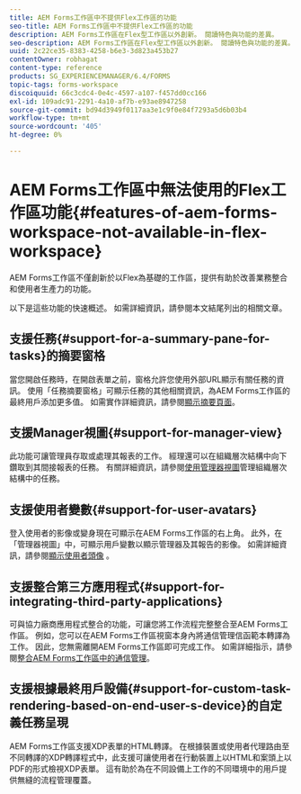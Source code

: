 ```yaml
---
title: AEM Forms工作區中不提供Flex工作區的功能
seo-title: AEM Forms工作區中不提供Flex工作區的功能
description: AEM Forms工作區在Flex型工作區以外創新。 閱讀特色與功能的差異。
seo-description: AEM Forms工作區在Flex型工作區以外創新。 閱讀特色與功能的差異。
uuid: 2c22ce35-8383-4258-b6e3-3d823a453b27
contentOwner: robhagat
content-type: reference
products: SG_EXPERIENCEMANAGER/6.4/FORMS
topic-tags: forms-workspace
discoiquuid: 66c3cdc4-0e4c-4597-a107-f457dd0cc166
exl-id: 109adc91-2291-4a10-af7b-e93ae8947258
source-git-commit: bd94d3949f0117aa3e1c9f0e84f7293a5d6b03b4
workflow-type: tm+mt
source-wordcount: '405'
ht-degree: 0%

---
```


# AEM Forms工作區中無法使用的Flex工作區功能{#features-of-aem-forms-workspace-not-available-in-flex-workspace}

AEM Forms工作區不僅創新於以Flex為基礎的工作區，提供有助於改善業務整合和使用者生產力的功能。

以下是這些功能的快速概述。 如需詳細資訊，請參閱本文結尾列出的相關文章。

## 支援任務{#support-for-a-summary-pane-for-tasks}的摘要窗格

當您開啟任務時，在開啟表單之前，窗格允許您使用外部URL顯示有關任務的資訊。 使用「任務摘要窗格」可顯示任務的其他相關資訊，為AEM Forms工作區的最終用戶添加更多值。 如需實作詳細資訊，請參閱[顯示摘要頁面](/help/forms/using/displaying-information-task-summary-pane.md)。

## 支援Manager視圖{#support-for-manager-view}

此功能可讓管理員存取或處理其報表的工作。 經理還可以在組織層次結構中向下鑽取到其間接報表的任務。 有關詳細資訊，請參閱[使用管理器視圖](/help/forms/using/tasks-organizational-hierarchy-using-manager.md)管理組織層次結構中的任務。

## 支援使用者變數{#support-for-user-avatars}

登入使用者的影像或變身現在可顯示在AEM Forms工作區的右上角。 此外，在「管理器視圖」中，可顯示用戶變數以顯示管理器及其報告的影像。 如需詳細資訊，請參閱[顯示使用者頭像](/help/forms/using/displaying-user-avatar.md) 。

## 支援整合第三方應用程式{#support-for-integrating-third-party-applications}

可與協力廠商應用程式整合的功能，可讓您將工作流程完整整合至AEM Forms工作區。 例如，您可以在AEM Forms工作區視窗本身內將通信管理信函範本轉譯為工作。 因此，您無需離開AEM Forms工作區即可完成工作。 如需詳細指示，請參閱[整合AEM Forms工作區中的通信管理](/help/forms/using/integrating-correspondence-management-html-workspace.md)。

## 支援根據最終用戶設備{#support-for-custom-task-rendering-based-on-end-user-s-device}的自定義任務呈現

AEM Forms工作區支援XDP表單的HTML轉譯。 在根據裝置或使用者代理路由至不同轉譯的XDP轉譯程式中，此支援可讓使用者在行動裝置上以HTML和案頭上以PDF的形式檢視XDP表單。 這有助於為在不同設備上工作的不同環境中的用戶提供無縫的流程管理覆蓋。

